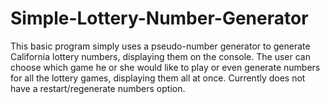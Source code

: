 # Simple-Lottery-Number-Generator
This basic program simply uses a pseudo-number generator to generate California lottery numbers, displaying them on the console. The user can choose which game he or she would like to play or even generate numbers for all the lottery games, displaying them all at once. Currently does not have a restart/regenerate numbers option.
